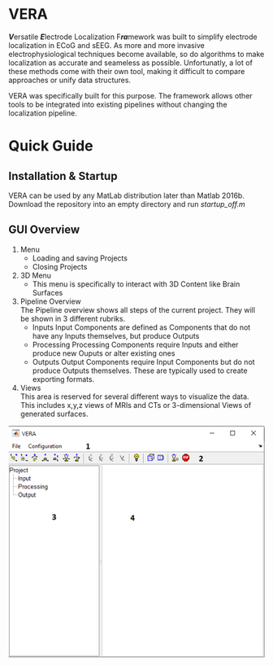 # VERA
***V***ersatile ***E***lectrode Localization F***ra***mework was built to simplify electrode localization in ECoG and sEEG. As more and more invasive electrophysiological techniques become available, so do algorithms to make localization as accurate and seameless as possible. Unfortunatly, a lot of these methods come with their own tool, making it difficult to compare approaches or unify data structures.

VERA was specifically built for this purpose. The framework allows other tools to be integrated into existing pipelines without changing the localization pipeline.

# Quick Guide
## Installation & Startup
VERA can be used by any MatLab distribution later than Matlab 2016b. Download the repository into an empty directory and run *startup_off.m*

## GUI Overview

1. Menu
    * Loading and saving Projects
    * Closing Projects
1. 3D Menu
    * This menu is specifically to interact with 3D Content like Brain Surfaces
1. Pipeline Overview  
The Pipeline overview shows all steps of the current project. They will be shown in 3 different rubriks.
    * Inputs
Input Components are defined as Components that do not have any Inputs themselves, but produce Outputs
    * Processing
Processing Components require Inputs and either produce new Ouputs or alter existing ones
    * Outputs
Output Components require Input Components but do not produce Outputs themselves. These are typically used to create exporting formats.
1. Views  
This area is reserved for several different ways to visualize the data. This includes x,y,z views of MRIs and CTs or 3-dimensional Views of generated surfaces.

![VERA Startup](/images/VERA_empty.png)


